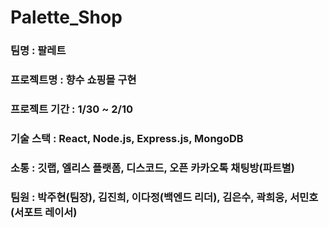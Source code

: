 # Palette_Shop

### 팀명 : 팔레트
### 프로젝트명 : 향수 쇼핑몰 구현
### 프로젝트 기간 : 1/30 ~ 2/10
### 기술 스택 : React, Node.js, Express.js, MongoDB
### 소통 : 깃랩, 엘리스 플랫폼, 디스코드, 오픈 카카오톡 채팅방(파트별)
### 팀원 : 박주현(팀장), 김진희, 이다정(백엔드 리더), 김은수, 곽희웅, 서민호(서포트 레이서)
